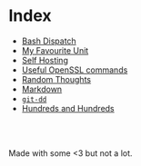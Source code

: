 # Index
<!-- # Posts nobody asked for -->

<!-- # Index -->
<!--  &nbsp; -->

- [Bash Dispatch](dispatch.md)
- [My Favourite Unit](unit.md)
- [Self Hosting](hosting.md)
- [Useful OpenSSL commands](openssl.md)
- [Random Thoughts](random.md)
- [Markdown](markdown.md)
- [`git-dd`](git-dd.md)
- [Hundreds and Hundreds](hundreds.md)
<br />
<br />
<!-- #  &nbsp; -->

<!-- Made with some <3 [Not a lot](https://github.com/jpedro/jpedro.github.io) -->
<!-- Posts nobody asked for <font color="red" size="1px">■</font> -->
Made with some <3 but not a lot.
